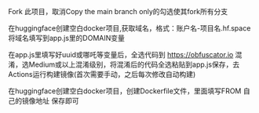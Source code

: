 Fork 此项目，取消Copy the main branch only的勾选使其fork所有分支

在huggingface创建空白docker项目,获取域名，格式：账户名-项目名.hf.space 将域名填写到app.js里的DOMAIN变量

在app.js里填写好uuid或哪吒等变量后，全选代码到 https://obfuscator.io 混淆，选Medium或以上混淆级别，将混淆后的代码全选粘贴到app.js保存，去Actions运行构建镜像(首次需要手动，之后每次修改自动构建)

在huggingface创建空白docker项目，创建Dockerfile文件，里面填写FROM 自己的镜像地址 保存即可
